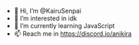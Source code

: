 - 👋 Hi, I’m @KairuSenpai
- 👀 I’m interested in idk
- 🌱 I’m currently learning JavaScript
- 📫 Reach me in https://discord.io/anikira

<!---
KairuSenpai/KairuSenpai is a ✨ special ✨ repository because its `README.md` (this file) appears on your GitHub profile.
You can click the Preview link to take a look at your changes.
--->
